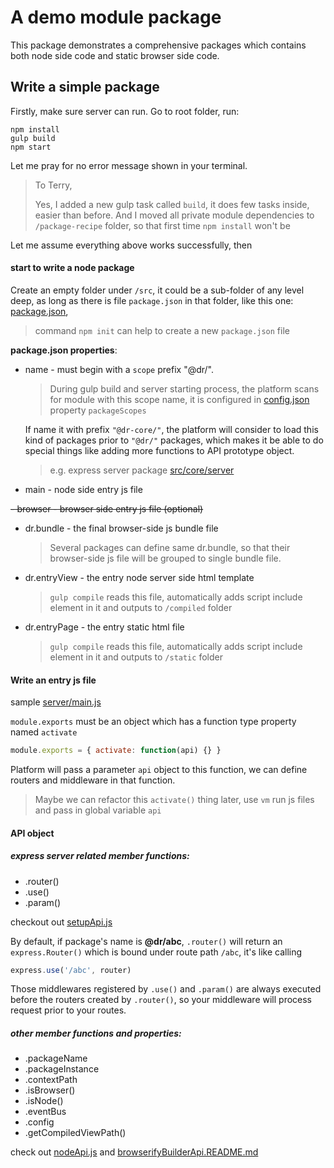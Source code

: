 A demo module package
=====================

This package demonstrates a comprehensive packages which contains both node side code and static browser side code.

Write a simple package
-------------------
Firstly, make sure server can run.
Go to root folder, run:

```shell
npm install
gulp build
npm start

```
Let me pray for no error message shown in your terminal.

> To Terry,
>
> Yes, I added a new gulp task called `build`, it does few tasks inside, easier than before.
And I moved all private module dependencies to `/package-recipe` folder, so that first time `npm install` won't be


Let me assume everything above works successfully, then
#### start to write a node package

Create an empty folder under `/src`, it could be a sub-folder of any level deep,
as long as there is file `package.json` in that folder,
like this one: [package.json](package.json),
>  command `npm init` can help to create a new `package.json` file

**package.json properties**:
- name -
	must begin with a `scope` prefix "@dr/".
	> During gulp build and server starting process, the platform scans for module with this scope name, it is configured in [config.json](../../../config.json) property `packageScopes`

	If name it with prefix `"@dr-core/"`, the platform will consider to load this kind of packages prior to `"@dr/"` packages, which makes it be able to do special things like adding more functions to API prototype object.

	> e.g. express server package [src/core/server](../../core/server)


- main - node side entry js file

~~- browser - browser side entry js file (optional)~~

- dr.bundle - the final browser-side js bundle file
	> Several packages can define same dr.bundle, so that their browser-side js file will be grouped to single bundle file.

- dr.entryView - the entry node server side html template
	> `gulp compile` reads this file, automatically adds script include element in it and outputs to `/compiled` folder

- dr.entryPage - the entry static html file
	> `gulp compile` reads this file, automatically adds script include element in it and outputs to `/static` folder

#### Write an entry js file
sample [server/main.js](server/main.js)

`module.exports` must be an object which has a function type property named `activate`

``` javascript
module.exports = { activate: function(api) {} }
```
Platform will pass a parameter `api` object to this function, we can define routers and middleware in that function.

> Maybe we can refactor this `activate()` thing later, use `vm` run js files and pass in global variable `api`

#### API object
##### express server related member functions:
- .router()
- .use()
- .param()

checkout out [setupApi.js](../../core/server/setupApi.js)

By default, if package's name is **@dr/abc**, `.router()` will return an `express.Router()` which is bound under route path `/abc`, it's like calling
``` javascript
express.use('/abc', router)
```

Those middlewares registered by `.use()` and `.param()` are always executed before the routers created by `.router()`, so your middleware will process request prior to your routes.


##### other member functions and properties:
- .packageName
- .packageInstance
- .contextPath
- .isBrowser()
- .isNode()
- .eventBus
- .config
- .getCompiledViewPath()

check out [nodeApi.js](../../../lib/nodeApi.js) and [browserifyBuilderApi.README.md]([../../compile/browserifyBuilderApi.README.md])
